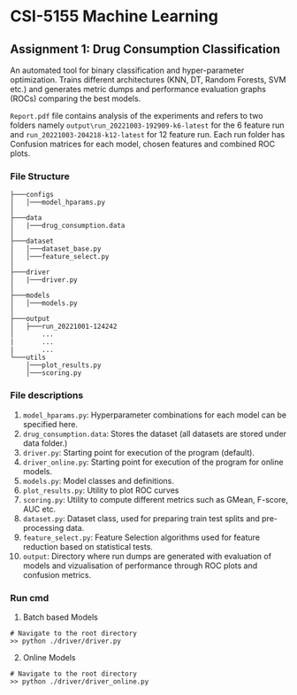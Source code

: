 # CSI-5155 Machine Learning
## Assignment 1: Drug Consumption Classification

An automated tool for binary classification and hyper-parameter optimization. 
Trains different architectures (KNN, DT, Random Forests, SVM etc.) and generates metric dumps and performance evaluation graphs (ROCs) comparing the best models.

`Report.pdf` file contains analysis of the experiments and refers to two folders namely `output\run_20221003-192909-k6-latest` for the 6 feature run and `run_20221003-204218-k12-latest` for 12 feature run. Each run folder has Confusion matrices for each model, chosen features and combined ROC plots. 

### File Structure
```
├───configs
│   │───model_hparams.py
│
├───data
│   |───drug_consumption.data
│
├───dataset
│   │───dataset_base.py
│   │───feature_select.py
│
├───driver
│   |───driver.py
│
├───models
│   │───models.py
│
├───output
│   ├───run_20221001-124242
│       ...
|       ...
|       ...
└───utils
    │───plot_results.py
    │───scoring.py
```

### File descriptions
1. `model_hparams.py`: Hyperparameter combinations for each model can be specified here.
2. `drug_consumption.data`: Stores the dataset (all datasets are stored under data folder.)
3. `driver.py`: Starting point for execution of the program (default).
4. `driver_online.py`: Starting point for execution of the program for online models.
5. `models.py`: Model classes and definitions.
6. `plot_results.py`: Utility to plot ROC curves
7. `scoring.py`: Utility to compute different metrics such as GMean, F-score, AUC etc.
8. `dataset.py`: Dataset class, used for preparing train test splits and pre-processing data.
9. `feature_select.py`: Feature Selection algorithms used for feature reduction based on statistical tests.
10. `output`: Directory where run dumps are generated with evaluation of models and vizualisation of performance through ROC plots and confusion metrics.

### Run cmd

1. Batch based Models
```
# Navigate to the root directory
>> python ./driver/driver.py
```

2. Online Models

```
# Navigate to the root directory
>> python ./driver/driver_online.py
```